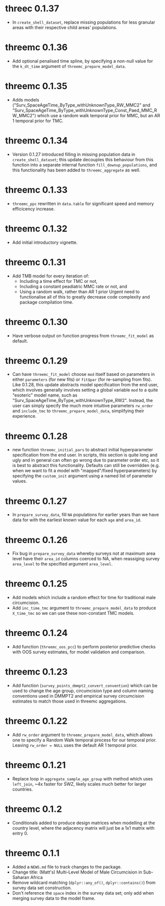 # threec 0.1.37

- In `create_shell_dataset`, replace missing populations for less granular areas
with their respective child areas' populations. 

# threemc 0.1.36

- Add optional penalised time spline, by specifying a non-null value for the 
`k_dt_time` argument of `threemc_prepare_model_data`.

# threemc 0.1.35

- Adds models 
("Surv_SpaceAgeTime_ByType_withUnknownType_RW_MMC2" and 
"Surv_SpaceAgeTime_ByType_withUnknownType_Const_Paed_MMC_RW_MMC2") which use 
a random walk temporal prior for MMC, but an AR 1 temporal prior for TMC.


# threemc 0.1.34 

- Version 0.1.27 introduced filling in missing population data in 
`create_shell_dataset`; this update decouples this behaviour from this function 
into a separate internal function `fill_downup_populations`, and this 
functionality has been added to `threemc_aggregate` as well. 

# threemc 0.1.33

- `threemc_ppc` rewritten in `data.table` for significant speed and memory 
efficicency increase.

# threemc 0.1.32 

- Add initial introductory vignette.

# threemc 0.1.31

* Add TMB model for every iteration of: 
  - Including a time effect for TMC or not, 
  - Including a constant peadiatric MMC rate or not, and 
  - Using a random walk, rather than AR 1 prior
Urgent need to functionalise all of this to greatly decrease code complexity 
and package compilation time. 

# threemc 0.1.30

* Have verbose output on function progress from `threemc_fit_model` as default.

# threemc 0.1.29

* Can have `threemc_fit_model` choose `mod` itself based on parameters in 
either `parameters` (for new fits) or `fit$par` (for re-sampling from fits). 
Like 0.1.28, this update abstracts model specification from the end user, which 
involves generally involves setting a global variable `mod` to a quite 
"esoteric" model name, such as "Surv_SpaceAgeTime_ByType_withUnknownType_RW2". 
Instead, the user can simply specify the much more intuitive parameters 
`rw_order` and `include_tmc` to `threemc_prepare_model_data`, simplifying their 
experience.


# threemc 0.1.28

* new function `threemc_initial_pars` to abstract initial hyperparameter 
specification from the end user. In scripts, this section is quite long and 
ugly and in general can often go wrong due to parameter order etc, so it is 
best to abstract this functionality. Defaults can still be overridden (e.g. 
when we want to fit a model with "mapped"/fixed hyperparameters) by specifying 
the `custom_init` argument using a named list of parameter values.


# threemc 0.1.27 

* In `prepare_survey_data`, fill `NA` populations for earlier years than we 
have data for with the earliest known value for each `age` and `area_id`. 

# threemc 0.1.26

* Fix bug in `prepare_survey_data` whereby surveys not at maximum area 
level have their `area_id` columns coerced to NA, when reassiging 
survey `area_level` to the specified argument `area_level`.


# threemc 0.1.25

* Add models which include a random effect for time for traditional 
male circumcision. 
* Add `inc_time_tmc` argument to `threemc_prepare_model_data` to 
produce `X_time_tmc` so we can use these non-constant TMC models. 

# threemc 0.1.24

* Add function (`threemc_oos_pcc`) to perform posterior predictive checks 
with OOS survey estimates, for model validation and comparison. 

# threemc 0.1.23

* Add function (`survey_points_dmmpt2_convert_convention`) which can be used 
to change the age group, circumcision type and column naming conventions 
used in DMMPT2 and empirical survey circumcision estimates to match those 
used in threemc aggregations. 

# threemc 0.1.22

* Add `rw_order` argument to `threemc_prepare_model_data`, which allows 
one to specify a Random Walk temporal process for our temporal prior. 
Leaving `rw_order = NULL` uses the default AR 1 temporal prior.

# threemc 0.1.21

* Replace loop in `aggregate_sample_age_group` with method which uses 
`left_join`, ~4x faster for SWZ, likely scales much better for larger countries. 

# threemc 0.1.2 

* Conditionals added to produce design matrices when modelling at the country 
level, where the adjacency matrix will just be a 1x1 matrix with entry 0. 

# threemc 0.1.1

* Added a `NEWS.md` file to track changes to the package.
* Change title: (Matt's) Multi-Level Model of Male Circumcision in Sub-Saharan Africa
* Remove wildcard matching (`dplyr::any_of()`, `dplyr::contains()`) from survey data 
  set construction.
* Don't reference the `space` index in the survey data set; only add when merging 
  survey data to the model frame.

